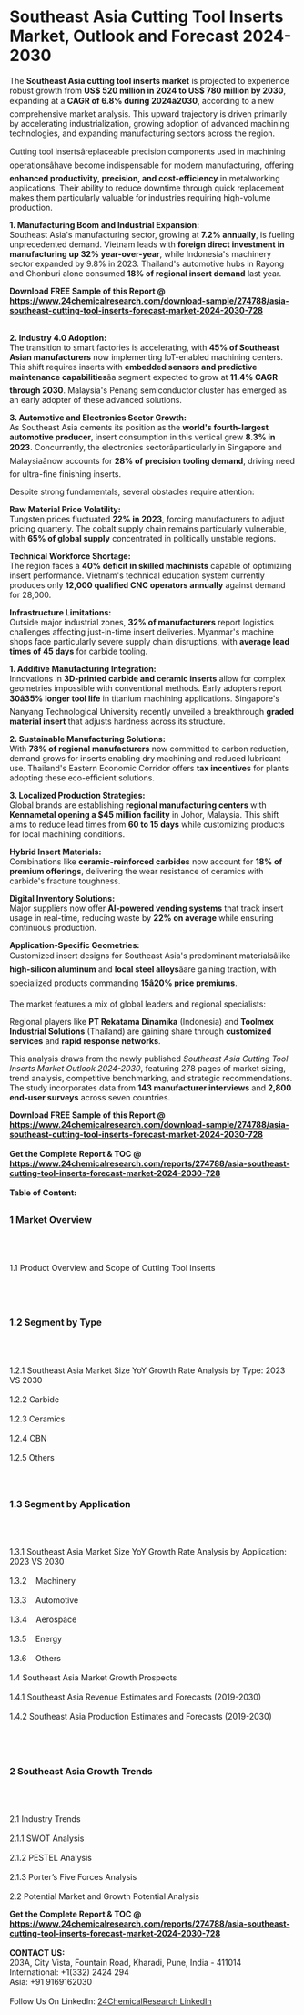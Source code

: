 <h1>Southeast Asia Cutting Tool Inserts Market, Outlook and Forecast 2024-2030</h1><p>The <strong>Southeast Asia cutting tool inserts market</strong> is projected to experience robust growth from <strong>US$ 520 million in 2024 to US$ 780 million by 2030</strong>, expanding at a <strong>CAGR of 6.8% during 2024â2030</strong>, according to a new comprehensive market analysis. This upward trajectory is driven primarily by accelerating industrialization, growing adoption of advanced machining technologies, and expanding manufacturing sectors across the region.</p><p>Cutting tool insertsâreplaceable precision components used in machining operationsâhave become indispensable for modern manufacturing, offering <strong>enhanced productivity, precision, and cost-efficiency</strong> in metalworking applications. Their ability to reduce downtime through quick replacement makes them particularly valuable for industries requiring high-volume production.</p><p><strong>1. Manufacturing Boom and Industrial Expansion:</strong><br>
Southeast Asia's manufacturing sector, growing at <strong>7.2% annually</strong>, is fueling unprecedented demand. Vietnam leads with <strong>foreign direct investment in manufacturing up 32% year-over-year</strong>, while Indonesia's machinery sector expanded by 9.8% in 2023. Thailand's automotive hubs in Rayong and Chonburi alone consumed <strong>18% of regional insert demand</strong> last year.</p><div><b>Download FREE Sample of this Report @ 
            <a href="https://www.24chemicalresearch.com/download-sample/274788/asia-southeast-cutting-tool-inserts-forecast-market-2024-2030-728">
            https://www.24chemicalresearch.com/download-sample/274788/asia-southeast-cutting-tool-inserts-forecast-market-2024-2030-728</a></b></div><br><p><strong>2. Industry 4.0 Adoption:</strong><br>
The transition to smart factories is accelerating, with <strong>45% of Southeast Asian manufacturers</strong> now implementing IoT-enabled machining centers. This shift requires inserts with <strong>embedded sensors and predictive maintenance capabilities</strong>âa segment expected to grow at <strong>11.4% CAGR through 2030</strong>. Malaysia's Penang semiconductor cluster has emerged as an early adopter of these advanced solutions.</p><p><strong>3. Automotive and Electronics Sector Growth:</strong><br>
As Southeast Asia cements its position as the <strong>world's fourth-largest automotive producer</strong>, insert consumption in this vertical grew <strong>8.3% in 2023</strong>. Concurrently, the electronics sectorâparticularly in Singapore and Malaysiaânow accounts for <strong>28% of precision tooling demand</strong>, driving need for ultra-fine finishing inserts.</p><p>Despite strong fundamentals, several obstacles require attention:</p><p><strong>Raw Material Price Volatility:</strong><br>
	Tungsten prices fluctuated <strong>22% in 2023</strong>, forcing manufacturers to adjust pricing quarterly. The cobalt supply chain remains particularly vulnerable, with <strong>65% of global supply</strong> concentrated in politically unstable regions.</p><p><strong>Technical Workforce Shortage:</strong><br>
	The region faces a <strong>40% deficit in skilled machinists</strong> capable of optimizing insert performance. Vietnam's technical education system currently produces only <strong>12,000 qualified CNC operators annually</strong> against demand for 28,000.</p><p><strong>Infrastructure Limitations:</strong><br>
	Outside major industrial zones, <strong>32% of manufacturers</strong> report logistics challenges affecting just-in-time insert deliveries. Myanmar's machine shops face particularly severe supply chain disruptions, with <strong>average lead times of 45 days</strong> for carbide tooling.</p><p><strong>1. Additive Manufacturing Integration:</strong><br>
Innovations in <strong>3D-printed carbide and ceramic inserts</strong> allow for complex geometries impossible with conventional methods. Early adopters report <strong>30â35% longer tool life</strong> in titanium machining applications. Singapore's Nanyang Technological University recently unveiled a breakthrough <strong>graded material insert</strong> that adjusts hardness across its structure.</p><p><strong>2. Sustainable Manufacturing Solutions:</strong><br>
With <strong>78% of regional manufacturers</strong> now committed to carbon reduction, demand grows for inserts enabling dry machining and reduced lubricant use. Thailand's Eastern Economic Corridor offers <strong>tax incentives</strong> for plants adopting these eco-efficient solutions.</p><p><strong>3. Localized Production Strategies:</strong><br>
Global brands are establishing <strong>regional manufacturing centers</strong> with <strong>Kennametal opening a $45 million facility</strong> in Johor, Malaysia. This shift aims to reduce lead times from <strong>60 to 15 days</strong> while customizing products for local machining conditions.</p><p><strong>Hybrid Insert Materials:</strong><br>
	Combinations like <strong>ceramic-reinforced carbides</strong> now account for <strong>18% of premium offerings</strong>, delivering the wear resistance of ceramics with carbide's fracture toughness.</p><p><strong>Digital Inventory Solutions:</strong><br>
	Major suppliers now offer <strong>AI-powered vending systems</strong> that track insert usage in real-time, reducing waste by <strong>22% on average</strong> while ensuring continuous production.</p><p><strong>Application-Specific Geometries:</strong><br>
	Customized insert designs for Southeast Asia's predominant materialsâlike <strong>high-silicon aluminum</strong> and <strong>local steel alloys</strong>âare gaining traction, with specialized products commanding <strong>15â20% price premiums</strong>.</p><p>The market features a mix of global leaders and regional specialists:</p><p>Regional players like <strong>PT Rekatama Dinamika</strong> (Indonesia) and <strong>Toolmex Industrial Solutions</strong> (Thailand) are gaining share through <strong>customized services</strong> and <strong>rapid response networks</strong>.</p><p>This analysis draws from the newly published <em>Southeast Asia Cutting Tool Inserts Market Outlook 2024-2030</em>, featuring 278 pages of market sizing, trend analysis, competitive benchmarking, and strategic recommendations. The study incorporates data from <strong>143 manufacturer interviews</strong> and <strong>2,800 end-user surveys</strong> across seven countries.</p><div><b>Download FREE Sample of this Report @ 
            <a href="https://www.24chemicalresearch.com/download-sample/274788/asia-southeast-cutting-tool-inserts-forecast-market-2024-2030-728">
            https://www.24chemicalresearch.com/download-sample/274788/asia-southeast-cutting-tool-inserts-forecast-market-2024-2030-728</a></b></div><br><div><b>Get the Complete Report & TOC @ 
            <a href="https://www.24chemicalresearch.com/reports/274788/asia-southeast-cutting-tool-inserts-forecast-market-2024-2030-728">
            https://www.24chemicalresearch.com/reports/274788/asia-southeast-cutting-tool-inserts-forecast-market-2024-2030-728</a></b></div><br>
            <b>Table of Content:</b><p><h2><span style="font-size:16px"><strong>1 Market Overview&nbsp;&nbsp; &nbsp;</strong></span></h2><br />
<br />
<p>1.1 Product Overview and Scope of Cutting Tool Inserts&nbsp;</p><br />
<br />
<h2><strong><span style="font-size:16px">1.2 Segment by Type&nbsp;&nbsp; &nbsp;</span></strong></h2><br />
<br />
<p>1.2.1 Southeast Asia Market Size YoY Growth Rate Analysis by Type: 2023 VS 2030&nbsp;&nbsp; &nbsp;<br /><br />
1.2.2 Carbide&nbsp;&nbsp; &nbsp;<br /><br />
1.2.3 Ceramics<br /><br />
1.2.4 CBN<br /><br />
1.2.5 Others<br /><br />
<br />
<h2><span style="font-size:16px"><strong>1.3 Segment by Application&nbsp;&nbsp;</strong></span></h2><br />
<br />
<p>1.3.1 Southeast Asia Market Size YoY Growth Rate Analysis by Application: 2023 VS 2030&nbsp;&nbsp; &nbsp;<br /><br />
1.3.2&nbsp;&nbsp; &nbsp;Machinery<br /><br />
1.3.3&nbsp;&nbsp; &nbsp;Automotive<br /><br />
1.3.4&nbsp;&nbsp; &nbsp;Aerospace<br /><br />
1.3.5&nbsp;&nbsp; &nbsp;Energy<br /><br />
1.3.6&nbsp;&nbsp; &nbsp;Others<br /><br />
1.4 Southeast Asia Market Growth Prospects&nbsp;&nbsp; &nbsp;<br /><br />
1.4.1 Southeast Asia Revenue Estimates and Forecasts (2019-2030)&nbsp;&nbsp; &nbsp;<br /><br />
1.4.2 Southeast Asia Production Estimates and Forecasts (2019-2030)&nbsp;&nbsp;</p><br />
<br />
<h2><span style="font-size:16px"><strong>2 Southeast Asia Growth Trends&nbsp;&nbsp; &nbsp;</strong></span></h2><br />
<br />
<p>2.1 Industry Trends&nbsp;&nbsp; &nbsp;<br /><br />
2.1.1 SWOT Analysis&nbsp;&nbsp; &nbsp;<br /><br />
2.1.2 PESTEL Analysis&nbsp;&nbsp; &nbsp;<br /><br />
2.1.3 Porter&rsquo;s Five Forces Analysis&nbsp;&nbsp; &nbsp;<br /><br />
2.2 Potential Market and Growth Potential Analysis</p><div><b>Get the Complete Report & TOC @ 
            <a href="https://www.24chemicalresearch.com/reports/274788/asia-southeast-cutting-tool-inserts-forecast-market-2024-2030-728">
            https://www.24chemicalresearch.com/reports/274788/asia-southeast-cutting-tool-inserts-forecast-market-2024-2030-728</a></b></div><br><b>CONTACT US:</b><br>
            203A, City Vista, Fountain Road, Kharadi, Pune, India - 411014<br>
            International: +1(332) 2424 294<br>
            Asia: +91 9169162030 <br><br>
            Follow Us On LinkedIn: <a href="https://www.linkedin.com/company/24chemicalresearch/">24ChemicalResearch LinkedIn</a>